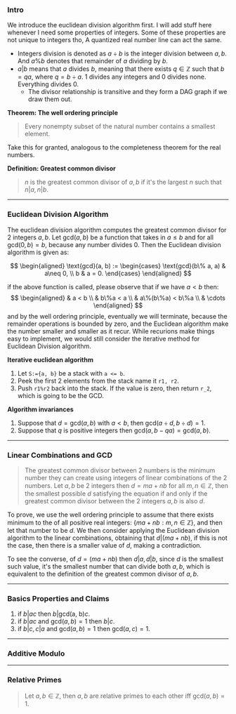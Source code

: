 ### **Intro**

We introduce the euclidean division algorithm first. I will add stuff here whenever I need some properties of integers. Some of these properties are not unique to integers tho, A quantized real number line can act the same. 

* Integers division is denoted as $a\div b$ is the integer division between $a, b$. And $a\% b$ denotes that remainder of $a$ dividing by $b$. 
* $a|b$ means that $a$ divides $b$, meaning that there exists $q\in \mathbb Z$ such that $b = qa$, where $q = b\div a$. $1$ divides any integers and $0$ divides none. Everything divides $0$. 
  * The divisor relationship is transitive and they form a DAG graph if we draw them out. 


**Theorem: The well ordering principle**
> Every nonempty subset of the natural number contains a smallest element. 

Take this for granted, analogous to the completeness theorem for the real numbers. 

**Definition: Greatest common divisor**

> $n$ is the greatest common divisor of $a, b$ if it's the largest $n$ such that $n|a, n|b$. 

---
### **Euclidean Division Algorithm**

The euclidean division algorithm computes the greatest common divisor for 2 integers $a, b$. Let $\text{gcd}(a, b)$ be a function that takes in $a \le b$ and for all $\text{gcd}(0, b) = b$, because any number divides $0$. Then the Euclidean division algorithm is given as: 

$$
\begin{aligned}
    \text{gcd}(a, b) := \begin{cases}
        \text{gcd}(b\% a, a) & a\neq 0, 
        \\
        b       & a = 0.
    \end{cases}
\end{aligned}
$$

if the above function is called, please observe that if we have $a < b$ then: 
$$
\begin{aligned}
    & a < b
    \\
    & b\%a < a
    \\
    & a\%(b\%a) < b\%a
    \\
    & \cdots 
\end{aligned}
$$
and by the well ordering principle, eventually we will terminate, because the remainder operations is bounded by zero, and the Euclidean algorithm make the number smaller and smaller as it recur. While recurions make things easy to implement, we would still consider the iterative method for Euclidean Division algorithm. 

**Iterative euclidean algorithm**

1. Let `S:={a, b}` be a stack with `a <= b`. 
2. Peek the first 2 elements from the stack name it `r1, r2`. 
3. Push `r1%r2` back into the stack. If the value is zero, then return `r_2`, which is going to be the GCD. 

**Algorithm invariances**

1. Suppose that $d = \text{gcd}(a, b)$ with $a < b$, then $\text{gcd}(a\div d, b\div d) = 1$.
2. Suppose that $q$ is positive integers then $\text{gcd}(a, b - qa) = \text{gcd}(a, b)$. 

---
### **Linear Combinations and GCD**

> The greatest common divisor between 2 numbers is the minimum number they can create using integers of linear combinations of the 2 numbers. Let $a, b$ be 2 integers then $d = ma + nb$ for all $m, n \in \mathbb Z$, then the smallest possible $d$ satisfying the equation if and only if the greatest common divisor between the 2 integers $a, b$ is also $d$. 

To prove, we use the well ordering principle to assume that there exists minimum to the of all positive real integers: $\{ma + n b: m, n \in \mathbb Z\}$, and then let that number to be $d$. We then consider applying the Euclidean division algorithm to the linear combinations, obtaining that $d|(ma + nb)$, if this is not the case, then there is a smaller value of $d$, making a contradiction. 

To see the converse, of $d = (ma + nb)$ then $d|a, d|b$, since $d$ is the smallest such value, it's the smallest number that can divide both $a, b$, which is equivalent to the definition of the greatest common divisor of $a, b$. 


---
### **Basics Properties and Claims**

1. if $b|ac$ then $b|\text{gcd(a, b)}c$. 
2. if $b|ac$ and $\text{gcd}(a, b) = 1$ then $b|c$. 
3. if $b|c, c|a$ and $\text{gcd}(a, b) = 1$ then $\text{gcd}(a, c) = 1$. 




---
### **Additive Modulo**






---
### **Relative Primes**

> Let $a, b \in \mathbb Z$, then $a, b$ are relative primes to each other iff $\text{gcd}(a, b) = 1$. 
